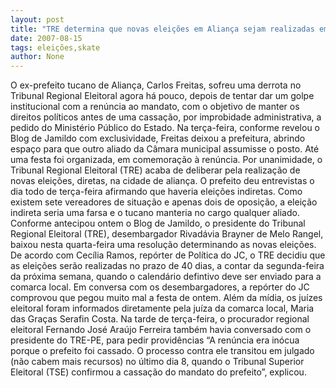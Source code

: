 ```yaml
---
layout: post
title: "TRE determina que novas eleições em Aliança sejam realizadas em até 40 dias"
date: 2007-08-15
tags: eleições,skate
author: None
---
```

O ex-prefeito tucano de Alian&ccedil;a, Carlos Freitas, sofreu uma derrota no Tribunal Regional Eleitoral agora h&aacute; pouco, depois de tentar dar um golpe institucional com a ren&uacute;ncia ao mandato, com o objetivo de manter os direitos pol&iacute;ticos antes de uma cassa&ccedil;&atilde;o, por improbidade administrativa, a pedido do Minist&eacute;rio P&uacute;blico do Estado. Na ter&ccedil;a-feira, conforme revelou o Blog de Jamildo com exclusividade, Freitas deixou a prefeitura, abrindo espa&ccedil;o para que outro aliado da C&acirc;mara municipal assumisse o posto. At&eacute; uma festa foi organizada, em comemora&ccedil;&atilde;o &agrave; ren&uacute;ncia.
Por unanimidade, o Tribunal Regional Eleitoral (TRE) acaba de deliberar pela realiza&ccedil;&atilde;o de novas elei&ccedil;&otilde;es, diretas, na cidade de alian&ccedil;a. O prefeito deu entrevistas o dia todo de ter&ccedil;a-feira afirmando que haveria elei&ccedil;&otilde;es indiretas. Como existem sete vereadores de situa&ccedil;&atilde;o e apenas dois de oposi&ccedil;&atilde;o, a elei&ccedil;&atilde;o indireta seria uma farsa e o tucano manteria no cargo qualquer aliado.
Conforme antecipou ontem o Blog de Jamildo, o presidente do Tribunal Regional Eleitoral (TRE), desembargador Rivad&aacute;via Brayner de Melo Rangel, baixou nesta quarta-feira uma resolu&ccedil;&atilde;o determinando as novas elei&ccedil;&otilde;es.
De acordo com Cec&iacute;lia Ramos, rep&oacute;rter de Pol&iacute;tica do JC, o TRE decidiu que as elei&ccedil;&otilde;es ser&atilde;o realizadas no prazo de 40 dias, a contar da segunda-feira da pr&oacute;xima semana, quando o calend&aacute;rio defintivo deve ser enviado para a comarca local.
Em conversa com os desembargadores, a rep&oacute;rter do JC comprovou que pegou muito mal a festa de ontem. Al&eacute;m da m&iacute;dia, os ju&iacute;zes eleitoral foram informados diretamente pela ju&iacute;za da comarca local, Maria das Gra&ccedil;as Serafin Costa.
Na tarde de ter&ccedil;a-feira, o procurador regional eleitoral Fernando Jos&eacute; Ara&uacute;jo Ferreira tamb&eacute;m havia conversado com o presidente do TRE-PE, para pedir provid&ecirc;ncias
&ldquo;A ren&uacute;ncia era in&oacute;cua porque o prefeito foi cassado. O processo contra ele transitou em julgado (n&atilde;o cabem mais recursos) no &uacute;ltimo dia 8, quando o Tribunal Superior Eleitoral (TSE) confirmou a cassa&ccedil;&atilde;o do mandato do prefeito&rdquo;, explicou.
 